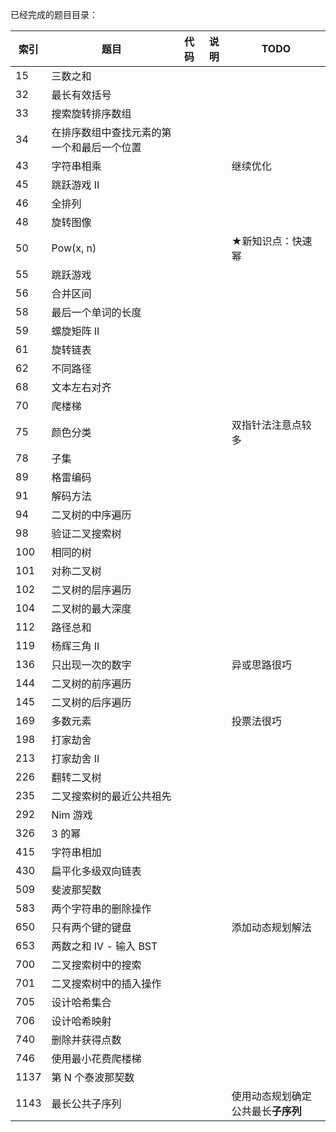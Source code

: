 已经完成的题目目录：

| 索引 | 题目                                       | 代码 | 说明 | TODO                               |
| ---- | ------------------------------------------ | ---- | ---- | ---------------------------------- |
| 15   | 三数之和                                   |      |      |                                    |
| 32   | 最长有效括号                               |      |      |                                    |
| 33   | 搜索旋转排序数组                           |      |      |                                    |
| 34   | 在排序数组中查找元素的第一个和最后一个位置 |      |      |                                    |
| 43   | 字符串相乘                                 |      |      | 继续优化                           |
| 45   | 跳跃游戏 II                                |      |      |                                    |
| 46   | 全排列                                     |      |      |                                    |
| 48   | 旋转图像                                   |      |      |                                    |
| 50   | Pow(x, n)                                  |      |      | ★新知识点：快速幂                  |
| 55   | 跳跃游戏                                   |      |      |                                    |
| 56   | 合并区间                                   |      |      |                                    |
| 58   | 最后一个单词的长度                         |      |      |                                    |
| 59   | 螺旋矩阵 II                                |      |      |                                    |
| 61   | 旋转链表                                   |      |      |                                    |
| 62   | 不同路径                                   |      |      |                                    |
| 68   | 文本左右对齐                               |      |      |                                    |
| 70   | 爬楼梯                                     |      |      |                                    |
| 75   | 颜色分类                                   |      |      | 双指针法注意点较多                 |
| 78   | 子集                                       |      |      |                                    |
| 89   | 格雷编码                                   |      |      |                                    |
| 91   | 解码方法                                   |      |      |                                    |
| 94   | 二叉树的中序遍历                           |      |      |                                    |
| 98   | 验证二叉搜索树                             |      |      |                                    |
| 100  | 相同的树                                   |      |      |                                    |
| 101  | 对称二叉树                                 |      |      |                                    |
| 102  | 二叉树的层序遍历                           |      |      |                                    |
| 104  | 二叉树的最大深度                           |      |      |                                    |
| 112  | 路径总和                                   |      |      |                                    |
| 119  | 杨辉三角 II                                |      |      |                                    |
| 136  | 只出现一次的数字                           |      |      | 异或思路很巧                       |
| 144  | 二叉树的前序遍历                           |      |      |                                    |
| 145  | 二叉树的后序遍历                           |      |      |                                    |
| 169  | 多数元素                                   |      |      | 投票法很巧                         |
| 198  | 打家劫舍                                   |      |      |                                    |
| 213  | 打家劫舍 II                                |      |      |                                    |
| 226  | 翻转二叉树                                 |      |      |                                    |
| 235  | 二叉搜索树的最近公共祖先                   |      |      |                                    |
| 292  | Nim 游戏                                   |      |      |                                    |
| 326  | 3 的幂                                     |      |      |                                    |
| 415  | 字符串相加                                 |      |      |                                    |
| 430  | 扁平化多级双向链表                         |      |      |                                    |
| 509  | 斐波那契数                                 |      |      |                                    |
| 583  | 两个字符串的删除操作                       |      |      |                                    |
| 650  | 只有两个键的键盘                           |      |      | 添加动态规划解法                   |
| 653  | 两数之和 IV - 输入 BST                     |      |      |                                    |
| 700  | 二叉搜索树中的搜索                         |      |      |                                    |
| 701  | 二叉搜索树中的插入操作                     |      |      |                                    |
| 705  | 设计哈希集合                               |      |      |                                    |
| 706  | 设计哈希映射                               |      |      |                                    |
| 740  | 删除并获得点数                             |      |      |                                    |
| 746  | 使用最小花费爬楼梯                         |      |      |                                    |
| 1137 | 第 N 个泰波那契数                          |      |      |                                    |
| 1143 | 最长公共子序列                             |      |      | 使用动态规划确定公共最长**子序列** |